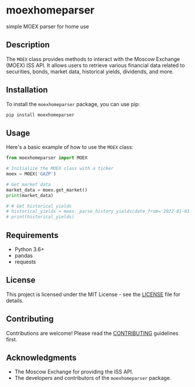 # moexhomeparser
 simple MOEX parser for home use

## Description

The `MOEX` class provides methods to interact with the Moscow Exchange (MOEX) ISS API. It allows users to retrieve various financial data related to securities, bonds, market data, historical yields, dividends, and more.

## Installation

To install the `moexhomeparser` package, you can use pip:

```sh
pip install moexhomeparser
```

## Usage

Here's a basic example of how to use the `MOEX` class:

```python
from moexhomeparser import MOEX

# Initialize the MOEX class with a ticker
moex = MOEX('GAZP')

# Get market data
market_data = moex.get_market()
print(market_data)

# # Get historical yields
# historical_yields = moex._parse_history_yields(date_from='2022-01-01', date_to='2022-12-31')
# print(historical_yields)
```

## Requirements

- Python 3.6+
- pandas
- requests

## License

This project is licensed under the MIT License - see the [LICENSE](LICENSE) file for details.

## Contributing

Contributions are welcome! Please read the [CONTRIBUTING](CONTRIBUTING.md) guidelines first.

## Acknowledgments

- The Moscow Exchange for providing the ISS API.
- The developers and contributors of the `moexhomeparser` package.
